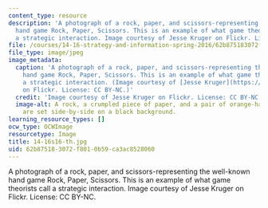 ```yaml
---
content_type: resource
description: 'A photograph of a rock, paper, and scissors-representing the well-known
  hand game Rock, Paper, Scissors. This is an example of what game theorists call
  a strategic interaction. Image courtesy of Jesse Kruger on Flickr. License: CC BY-NC.'
file: /courses/14-16-strategy-and-information-spring-2016/62b875183072f8010b59ca3ac8528060_14-16s16-th.jpg
file_type: image/jpeg
image_metadata:
  caption: 'A photograph of a rock, paper, and scissors-representing the well-known
    hand game Rock, Paper, Scissors. This is an example of what game theorists call
    a strategic interaction. (Image courtesy of [Jesse Kruger](https://www.flickr.com/photos/jessekruger/464375923/sizes/l)
    on Flickr. License: CC BY-NC.)'
  credit: 'Image courtesy of Jesse Kruger on Flickr. License: CC BY-NC.'
  image-alt: A rock, a crumpled piece of paper, and a pair of orange-handled scissors
    are set side-by-side on a black background.
learning_resource_types: []
ocw_type: OCWImage
resourcetype: Image
title: 14-16s16-th.jpg
uid: 62b87518-3072-f801-0b59-ca3ac8528060
---
```

A photograph of a rock, paper, and scissors-representing the well-known hand game Rock, Paper, Scissors. This is an example of what game theorists call a strategic interaction. Image courtesy of Jesse Kruger on Flickr. License: CC BY-NC.


